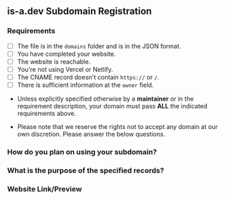 ## is-a.dev Subdomain Registration

### Requirements
- [ ] The file is in the `domains` folder and is in the JSON format.
- [ ] You have completed your website. <!-- This is not required if the domain you're registering is for emails. -->
- [ ] The website is reachable.  <!-- This is not required if the domain you're registering is for emails. -->
- [ ] You're not using Vercel or Netlify.  <!-- This is not required if you're using an URL record. -->
- [ ] The CNAME record doesn't contain `https://` or `/`.  <!-- This is not required if you are not using a CNAME record. -->
- [ ] There is sufficient information at the `owner` field.  <!-- You need to have your email presented at `email` field. If you don't want to provide your email for any reason, you can specify another social platform (e.g. Discord or Twitter) so we can contact you. -->

- Unless explicitly specified otherwise by a **maintainer** or in the requirement description, your domain must pass **ALL** the indicated requirements above.

- Please note that we reserve the rights not to accept any domain at our own discretion.
Please answer the below questions.

### How do you plan on using your subdomain?


### What is the purpose of the specified records?


### Website Link/Preview
<!-- Please provide a link or preview of your website below. -->

